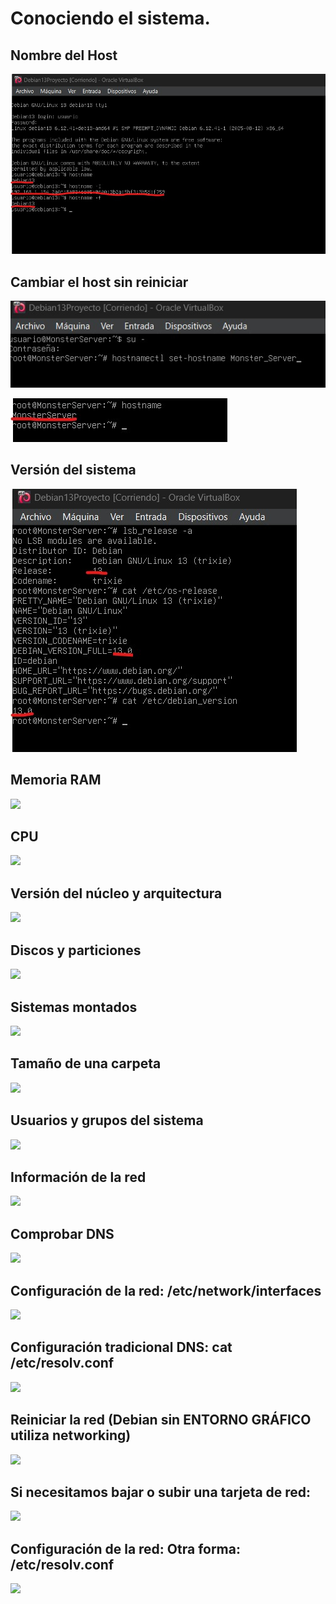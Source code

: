 # Conociendo el sistema.

## Nombre del Host
![host](img/hostname.jpg)

## Cambiar el host sin reiniciar
![hostname](img/cambio_host.jpg)

![hostnameModifi](img/Monster_Server.jpg)

## Versión del sistema
![version_Debian](img/version_Debian.jpg)

## Memoria RAM
![](img/)

## CPU
![](img/)

## Versión del núcleo y arquitectura
![](img/)

## Discos y particiones
![](img/)

## Sistemas montados
![](img/)

## Tamaño de una carpeta
![](img/)

## Usuarios y grupos del sistema
![](img/)

## Información de la red
![](img/)

## Comprobar DNS
![](img/)

## Configuración de la red: /etc/network/interfaces
![](img/)

## Configuración tradicional DNS: cat /etc/resolv.conf
![](img/)

## Reiniciar la red (Debian sin ENTORNO GRÁFICO utiliza networking)
![](img/)

## Si necesitamos bajar o subir una tarjeta de red:
![](img/)

## Configuración de la red: Otra forma: /etc/resolv.conf
![](img/)
